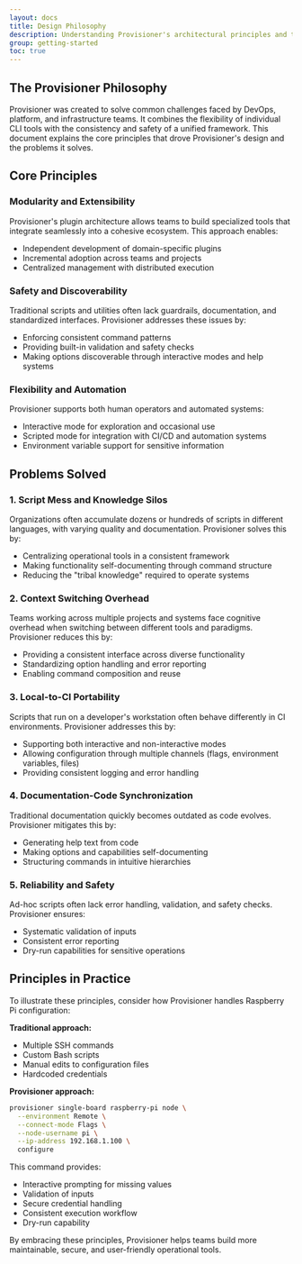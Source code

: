 ```yaml
---
layout: docs
title: Design Philosophy
description: Understanding Provisioner's architectural principles and the problems it solves
group: getting-started
toc: true
---
```


## The Provisioner Philosophy

Provisioner was created to solve common challenges faced by DevOps, platform, and infrastructure teams. It combines the flexibility of individual CLI tools with the consistency and safety of a unified framework. This document explains the core principles that drove Provisioner's design and the problems it solves.

## Core Principles

### Modularity and Extensibility

Provisioner's plugin architecture allows teams to build specialized tools that integrate seamlessly into a cohesive ecosystem. This approach enables:

- Independent development of domain-specific plugins
- Incremental adoption across teams and projects
- Centralized management with distributed execution

### Safety and Discoverability

Traditional scripts and utilities often lack guardrails, documentation, and standardized interfaces. Provisioner addresses these issues by:

- Enforcing consistent command patterns
- Providing built-in validation and safety checks
- Making options discoverable through interactive modes and help systems

### Flexibility and Automation

Provisioner supports both human operators and automated systems:

- Interactive mode for exploration and occasional use
- Scripted mode for integration with CI/CD and automation systems
- Environment variable support for sensitive information

## Problems Solved

### 1. Script Mess and Knowledge Silos

Organizations often accumulate dozens or hundreds of scripts in different languages, with varying quality and documentation. Provisioner solves this by:

- Centralizing operational tools in a consistent framework
- Making functionality self-documenting through command structure
- Reducing the "tribal knowledge" required to operate systems

### 2. Context Switching Overhead

Teams working across multiple projects and systems face cognitive overhead when switching between different tools and paradigms. Provisioner reduces this by:

- Providing a consistent interface across diverse functionality
- Standardizing option handling and error reporting
- Enabling command composition and reuse

### 3. Local-to-CI Portability

Scripts that run on a developer's workstation often behave differently in CI environments. Provisioner addresses this by:

- Supporting both interactive and non-interactive modes
- Allowing configuration through multiple channels (flags, environment variables, files)
- Providing consistent logging and error handling

### 4. Documentation-Code Synchronization

Traditional documentation quickly becomes outdated as code evolves. Provisioner mitigates this by:

- Generating help text from code
- Making options and capabilities self-documenting
- Structuring commands in intuitive hierarchies

### 5. Reliability and Safety

Ad-hoc scripts often lack error handling, validation, and safety checks. Provisioner ensures:

- Systematic validation of inputs
- Consistent error reporting
- Dry-run capabilities for sensitive operations

## Principles in Practice

To illustrate these principles, consider how Provisioner handles Raspberry Pi configuration:

**Traditional approach:**
- Multiple SSH commands
- Custom Bash scripts
- Manual edits to configuration files
- Hardcoded credentials

**Provisioner approach:**
```bash
provisioner single-board raspberry-pi node \
  --environment Remote \
  --connect-mode Flags \
  --node-username pi \
  --ip-address 192.168.1.100 \
  configure
```

This command provides:
- Interactive prompting for missing values
- Validation of inputs
- Secure credential handling
- Consistent execution workflow
- Dry-run capability

By embracing these principles, Provisioner helps teams build more maintainable, secure, and user-friendly operational tools.
